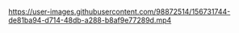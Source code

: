 https://user-images.githubusercontent.com/98872514/156731744-de81ba94-d714-48db-a288-b8af9e77289d.mp4
